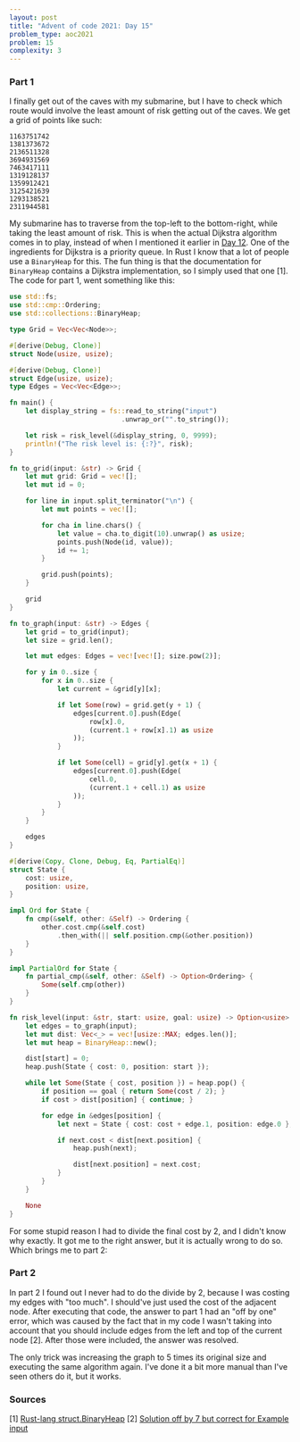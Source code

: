 ```yaml
---
layout: post
title: "Advent of code 2021: Day 15"
problem_type: aoc2021
problem: 15
complexity: 3
---
```


### Part 1
I finally get out of the caves with my submarine, but I have to check which route would involve the least amount of risk getting out of the caves. We get a grid of points like such:

```
1163751742
1381373672
2136511328
3694931569
7463417111
1319128137
1359912421
3125421639
1293138521
2311944581
```

My submarine has to traverse from the top-left to the bottom-right, while taking the least amount of risk. This is when the actual Dijkstra algorithm comes in to play, instead of when I mentioned it earlier in [Day 12](/2021/12/12/advent-of-code-2021-12.html). One of the ingredients for Dijkstra is a priority queue. In Rust I know that a lot of people use a `BinaryHeap` for this. The fun thing is that the documentation for `BinaryHeap` contains a Dijkstra implementation, so I simply used that one [1]. The code for part 1, went something like this:

```rust
use std::fs;
use std::cmp::Ordering;
use std::collections::BinaryHeap;

type Grid = Vec<Vec<Node>>;

#[derive(Debug, Clone)]
struct Node(usize, usize);

#[derive(Debug, Clone)]
struct Edge(usize, usize);
type Edges = Vec<Vec<Edge>>;

fn main() {
    let display_string = fs::read_to_string("input")
                            .unwrap_or("".to_string());

    let risk = risk_level(&display_string, 0, 9999);
    println!("The risk level is: {:?}", risk);
}

fn to_grid(input: &str) -> Grid {
    let mut grid: Grid = vec![];
    let mut id = 0;

    for line in input.split_terminator("\n") {
        let mut points = vec![];

        for cha in line.chars() {
            let value = cha.to_digit(10).unwrap() as usize;
            points.push(Node(id, value));
            id += 1;
        }

        grid.push(points);
    }

    grid
}

fn to_graph(input: &str) -> Edges {
    let grid = to_grid(input);
    let size = grid.len();

    let mut edges: Edges = vec![vec![]; size.pow(2)];

    for y in 0..size {
        for x in 0..size {
            let current = &grid[y][x];

            if let Some(row) = grid.get(y + 1) {
                edges[current.0].push(Edge(
                    row[x].0,
                    (current.1 + row[x].1) as usize
                ));
            }

            if let Some(cell) = grid[y].get(x + 1) {
                edges[current.0].push(Edge(
                    cell.0,
                    (current.1 + cell.1) as usize
                ));
            }
        }
    }

    edges
}

#[derive(Copy, Clone, Debug, Eq, PartialEq)]
struct State {
    cost: usize,
    position: usize,
}

impl Ord for State {
    fn cmp(&self, other: &Self) -> Ordering {
        other.cost.cmp(&self.cost)
            .then_with(|| self.position.cmp(&other.position))
    }
}

impl PartialOrd for State {
    fn partial_cmp(&self, other: &Self) -> Option<Ordering> {
        Some(self.cmp(other))
    }
}

fn risk_level(input: &str, start: usize, goal: usize) -> Option<usize> {
    let edges = to_graph(input);
    let mut dist: Vec<_> = vec![usize::MAX; edges.len()];
    let mut heap = BinaryHeap::new();

    dist[start] = 0;
    heap.push(State { cost: 0, position: start });

    while let Some(State { cost, position }) = heap.pop() {
        if position == goal { return Some(cost / 2); }
        if cost > dist[position] { continue; }

        for edge in &edges[position] {
            let next = State { cost: cost + edge.1, position: edge.0 };

            if next.cost < dist[next.position] {
                heap.push(next);

                dist[next.position] = next.cost;
            }
        }
    }

    None
}
```

For some stupid reason I had to divide the final cost by 2, and I didn't know why exactly. It got me to the right answer, but it is actually wrong to do so. Which brings me to part 2:

### Part 2
In part 2 I found out I never had to do the divide by 2, because I was costing my edges with "too much". I should've just used the cost of the adjacent node. After executing that code, the answer to part 1 had an "off by one" error, which was caused by the fact that in my code I wasn't taking into account that you should include edges from the left and top of the current node [2]. After those were included, the answer was resolved.

The only trick was increasing the graph to 5 times its original size and executing the same algorithm again. I've done it a bit more manual than I've seen others do it, but it works.

### Sources

\[1\] [Rust-lang struct.BinaryHeap](https://doc.rust-lang.org/std/collections/binary_heap/index.html)
\[2\] [Solution off by 7 but correct for Example input](https://old.reddit.com/r/adventofcode/comments/rh01ay/2021_day_15_part_2_python_solution_off_by_7_but/)
